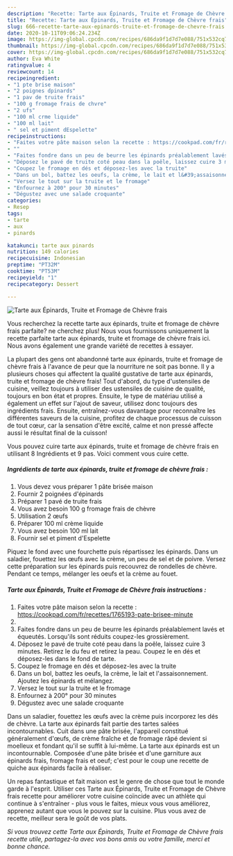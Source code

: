 ```yaml
---
description: "Recette: Tarte aux Épinards, Truite et Fromage de Chèvre frais"
title: "Recette: Tarte aux Épinards, Truite et Fromage de Chèvre frais"
slug: 666-recette-tarte-aux-epinards-truite-et-fromage-de-chevre-frais
date: 2020-10-11T09:06:24.234Z
image: https://img-global.cpcdn.com/recipes/686da9f1d7d7e088/751x532cq70/tarte-aux-epinards-truite-et-fromage-de-chevre-frais-photo-principale-de-la-recette.jpg
thumbnail: https://img-global.cpcdn.com/recipes/686da9f1d7d7e088/751x532cq70/tarte-aux-epinards-truite-et-fromage-de-chevre-frais-photo-principale-de-la-recette.jpg
cover: https://img-global.cpcdn.com/recipes/686da9f1d7d7e088/751x532cq70/tarte-aux-epinards-truite-et-fromage-de-chevre-frais-photo-principale-de-la-recette.jpg
author: Eva White
ratingvalue: 4
reviewcount: 14
recipeingredient:
- "1 pte brise maison"
- "2 poignes dpinards"
- "1 pav de truite frais"
- "100 g fromage frais de chvre"
- "2 ufs"
- "100 ml crme liquide"
- "100 ml lait"
- " sel et piment dEspelette"
recipeinstructions:
- "Faites votre pâte maison selon la recette : https://cookpad.com/fr/recettes/1765193-pate-brisee-minute"
- ""
- "Faites fondre dans un peu de beurre les épinards préalablement lavés et équeutés. Lorsqu&#39;ils sont réduits coupez-les grossièrement."
- "Déposez le pavé de truite coté peau dans la poêle, laissez cuire 3 minutes. Retirez le du feu et retirez la peau. Coupez le en dés et déposez-les dans le fond de tarte."
- "Coupez le fromage en dés et déposez-les avec la truite"
- "Dans un bol, battez les oeufs, la crème, le lait et l&#39;assaisonnement. Ajoutez les épinards et mélangez."
- "Versez le tout sur la truite et le fromage"
- "Enfournez à 200° pour 30 minutes"
- "Dégustez avec une salade croquante"
categories:
- Resep
tags:
- tarte
- aux
- pinards

katakunci: tarte aux pinards 
nutrition: 149 calories
recipecuisine: Indonesian
preptime: "PT32M"
cooktime: "PT53M"
recipeyield: "1"
recipecategory: Dessert

---
```



![Tarte aux Épinards, Truite et Fromage de Chèvre frais](https://img-global.cpcdn.com/recipes/686da9f1d7d7e088/751x532cq70/tarte-aux-epinards-truite-et-fromage-de-chevre-frais-photo-principale-de-la-recette.jpg)

Vous recherchez la recette tarte aux épinards, truite et fromage de chèvre frais parfaite? ne cherchez plus! Nous vous fournissons uniquement la recette parfaite tarte aux épinards, truite et fromage de chèvre frais ici. Nous avons également une grande variété de recettes à essayer.

La plupart des gens ont abandonné tarte aux épinards, truite et fromage de chèvre frais à l'avance de peur que la nourriture ne soit pas bonne. Il y a plusieurs choses qui affectent la qualité gustative de tarte aux épinards, truite et fromage de chèvre frais! Tout d'abord, du type d'ustensiles de cuisine, veillez toujours à utiliser des ustensiles de cuisine de qualité, toujours en bon état et propres. Ensuite, le type de matériau utilisé a également un effet sur l'ajout de saveur, utilisez donc toujours des ingrédients frais. Ensuite, entraînez-vous davantage pour reconnaître les différentes saveurs de la cuisine, profitez de chaque processus de cuisson de tout cœur, car la sensation d'être excité, calme et non pressé affecte aussi le résultat final de la cuisson!

<!--inarticleads1-->

Vous pouvez cuire tarte aux épinards, truite et fromage de chèvre frais en utilisant 8 Ingrédients et 9 pas. Voici comment vous cuire cette.

##### Ingrédients de tarte aux épinards, truite et fromage de chèvre frais :

1. Vous devez vous préparer 1 pâte brisée maison
1. Fournir 2 poignées d&#39;épinards
1. Préparer 1 pavé de truite frais
1. Vous avez besoin 100 g fromage frais de chèvre
1. Utilisation 2 œufs
1. Préparer 100 ml crème liquide
1. Vous avez besoin 100 ml lait
1. Fournir  sel et piment d&#39;Espelette


Piquez le fond avec une fourchette puis répartissez les épinards. Dans un saladier, fouettez les œufs avec la crème, un peu de sel et de poivre. Versez cette préparation sur les épinards puis recouvrez de rondelles de chèvre. Pendant ce temps, mélanger les oeufs et la crème au fouet. 

<!--inarticleads2-->

##### Tarte aux Épinards, Truite et Fromage de Chèvre frais instructions :

1. Faites votre pâte maison selon la recette : https://cookpad.com/fr/recettes/1765193-pate-brisee-minute
1. 
1. Faites fondre dans un peu de beurre les épinards préalablement lavés et équeutés. Lorsqu&#39;ils sont réduits coupez-les grossièrement.
1. Déposez le pavé de truite coté peau dans la poêle, laissez cuire 3 minutes. Retirez le du feu et retirez la peau. Coupez le en dés et déposez-les dans le fond de tarte.
1. Coupez le fromage en dés et déposez-les avec la truite
1. Dans un bol, battez les oeufs, la crème, le lait et l&#39;assaisonnement. Ajoutez les épinards et mélangez.
1. Versez le tout sur la truite et le fromage
1. Enfournez à 200° pour 30 minutes
1. Dégustez avec une salade croquante


Dans un saladier, fouettez les œufs avec la crème puis incorporez les dés de chèvre. La tarte aux épinards fait partie des tartes salées incontournables. Cuit dans une pâte brisée, l&#39;appareil constitué généralement d&#39;œufs, de crème fraîche et de fromage râpé devient si moelleux et fondant qu&#39;il se suffit à lui-même. La tarte aux épinards est un incontournable. Composée d&#39;une pâte brisée et d&#39;une garniture aux épinards frais, fromage frais et oeuf; c&#39;est pour le coup une recette de quiche aux épinards facile à réaliser. 

<!--inarticleads1-->

<p>
Un repas fantastique et fait maison est le genre de chose que tout le monde garde à l'esprit. Utiliser ces Tarte aux Épinards, Truite et Fromage de Chèvre frais recette pour améliorer votre cuisine coïncide avec un athlète qui continue à s'entraîner - plus vous le faites, mieux vous vous améliorez, apprenez autant que vous le pouvez sur la cuisine. Plus vous avez de recette, meilleur sera le goût de vos plats.
</p>

<p>
<i>Si vous trouvez cette Tarte aux Épinards, Truite et Fromage de Chèvre frais recette utile, partagez-la avec vos bons amis ou votre famille, merci et bonne chance.</i>
</p>
